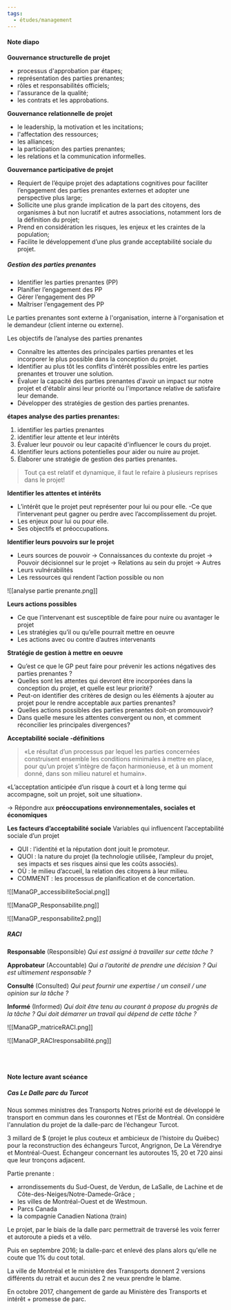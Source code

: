 ```yaml
---
tags:
  - études/management
---
```

#### Note diapo

**Gouvernance structurelle de projet**
-  processus d'approbation par étapes;
- représentation des parties prenantes;
- rôles et responsabilités officiels;
- l'assurance de la qualité;
- les contrats et les approbations.


**Gouvernance relationnelle de projet**
-  le leadership, la motivation et les incitations;
- l'affectation des ressources;
- les alliances;
- la participation des parties prenantes;
- les relations et la communication informelles.


**Gouvernance participative de projet**
-  Requiert de l’équipe projet des adaptations cognitives pour faciliter l’engagement des parties prenantes externes et adopter une perspective plus large;
-  Sollicite une plus grande implication de la part des citoyens, des organismes à but non lucratif et autres associations, notamment lors de la définition du projet;
-  Prend en considération les risques, les enjeux et les craintes de la population;
-  Facilite le développement d’une plus grande acceptabilité sociale du projet.

##### Gestion des parties prenantes
- Identifier les parties prenantes (PP)
- Planifier l’engagement des PP
- Gérer l’engagement des PP
- Maîtriser l’engagement des PP

Le parties prenantes sont externe à l'organisation, interne à l'organisation et le demandeur (client interne ou externe).

Les objectifs de l’analyse des parties prenantes
- Connaître les attentes des principales parties prenantes et les incorporer le plus possible dans la conception du projet.
- Identifier au plus tôt les conflits d'intérêt possibles entre les parties prenantes et trouver une solution.
- Évaluer la capacité des parties prenantes d'avoir un impact sur notre projet et d'établir ainsi leur priorité ou l'importance relative de satisfaire leur demande.
- Développer des stratégies de gestion des parties prenantes.

**étapes analyse des parties prenantes:**
1. identifier les parties prenantes
2. identifier leur attente et leur intérêts
3. Évaluer leur pouvoir ou leur capacité d'influencer le cours du projet.
4. Identifier leurs actions potentielles pour aider ou nuire au projet.
5. Élaborer une stratégie de gestion des parties prenantes.

> Tout ça est relatif et dynamique, il faut le refaire à plusieurs reprises dans le projet!


**Identifier les attentes et intérêts**
- L’intérêt que le projet peut représenter pour lui ou pour elle.
 -Ce que l’intervenant peut gagner ou perdre avec l’accomplissement du projet.
- Les enjeux pour lui ou pour elle.
- Ses objectifs et préoccupations.

**Identifier leurs pouvoirs sur le projet**
- Leurs sources de pouvoir
-> Connaissances du contexte du projet
-> Pouvoir décisionnel sur le projet
-> Relations au sein du projet
-> Autres
- Leurs vulnérabilités
- Les ressources qui rendent l’action possible ou non

![[analyse partie prenante.png]]

**Leurs actions possibles**
- Ce que l’intervenant est susceptible de faire pour nuire ou avantager le projet
- Les stratégies qu’il ou qu’elle pourrait mettre en oeuvre
- Les actions avec ou contre d’autres intervenants



**Stratégie de gestion à mettre en oeuvre**
- Qu’est ce que le GP peut faire pour prévenir les actions négatives des parties prenantes ?
- Quelles sont les attentes qui devront être incorporées dans la conception du projet, et quelle est leur priorité?
- Peut-on identifier des critères de design ou les éléments à ajouter au projet pour le rendre acceptable aux parties prenantes?
- Quelles actions possibles des parties prenantes doit-on promouvoir?
- Dans quelle mesure les attentes convergent ou non, et comment réconcilier les principales divergences?



**Acceptabilité sociale -définitions**

>«Le résultat d’un processus par lequel les parties concernées construisent ensemble les conditions minimales à mettre en place, pour qu’un projet s’intègre de façon harmonieuse, et à un moment donné, dans son milieu naturel et humain».
>
«L’acceptation anticipée d’un risque à court et à long terme qui accompagne, soit un projet, soit une situation».

-> Répondre aux **préoccupations environnementales, sociales et économiques**


**Les facteurs d’acceptabilité sociale**
Variables qui influencent l’acceptabilité sociale d’un projet
- QUI : l’identité et la réputation dont jouit le promoteur.
- QUOI : la nature du projet (la technologie utilisée, l’ampleur du projet, ses impacts et ses risques ainsi que les coûts associés).
- OÙ : le milieu d’accueil, la relation des citoyens à leur milieu.
- COMMENT : les processus de planification et de concertation.

![[ManaGP_accessibiliteSocial.png]]

![[ManaGP_Responsabilite.png]]

![[ManaGP_responsabilite2.png]]

##### RACI
**Responsable** (Responsible) *Qui est assigné à travailler sur cette tâche ?*

**Approbateur** (Accountable) *Qui a l’autorité de prendre une décision ? Qui est ultimement responsable ?*

**Consulté** (Consulted) *Qui peut fournir une expertise / un conseil / une opinion sur la tâche ?*

**Informé** (Informed) *Qui doit être tenu au courant à propose du progrès de la tâche ? Qui doit démarrer un travail qui dépend de cette tâche ?*


![[ManaGP_matriceRACI.png]]

![[ManaGP_RACIresponsabilité.png]]



</br>
</br>


#### Note lecture avant scéance 


##### Cas Le Dalle parc du Turcot
Nous sommes ministres des Transports 
Notres priorité est de développé le transport en commun dans les couronnes et l'Est de Montréal. 
On considère l'annulation du projet de la dalle-parc de l’échangeur Turcot.

3 millard de $ (projet le plus couteux et ambicieux de l'histoire du Québec) pour la reconstruction des échangeurs Turcot, Angrignon, De La Vérendrye et Montréal-Ouest.
Échangeur concernant les autoroutes 15, 20 et 720 ainsi que leur tronçons adjacent. 

Partie prenante : 
- arrondissements du Sud-Ouest, de Verdun, de LaSalle, de Lachine et de Côte-des-Neiges/Notre-Damede-Grâce ;
- les villes de Montréal-Ouest et de Westmoun.
- Parcs Canada
- la compagnie Canadien Nationa (train)

Le projet, par le biais de la dalle parc permettrait de traversé les voix ferrer et autoroute a pieds et a vélo. 


Puis en septembre 2016; la dalle-parc et enlevé des plans alors qu'elle ne coute que 1% du cout total. 

La ville de Montréal et le ministère des Transports donnent 2 versions différents du retrait et aucun des 2 ne veux prendre le blame.  

En octobre 2017, changement de garde au Ministère des Transports et intérêt + promesse de parc. 